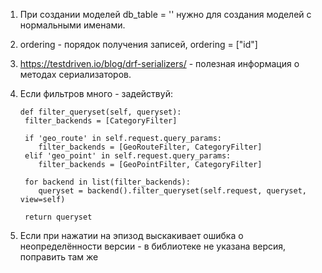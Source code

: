 1. При создании моделей db_table = '' нужно для создания моделей с нормальными 
именами.
2. ordering - порядок получения записей, ordering = ["id"]
3. https://testdriven.io/blog/drf-serializers/ - полезная информация о методах
сериализаторов.
4. Если фильтров много - задействуй:

    ```
   def filter_queryset(self, queryset):
     filter_backends = [CategoryFilter]

     if 'geo_route' in self.request.query_params:
        filter_backends = [GeoRouteFilter, CategoryFilter]
     elif 'geo_point' in self.request.query_params:
        filter_backends = [GeoPointFilter, CategoryFilter]

     for backend in list(filter_backends):
        queryset = backend().filter_queryset(self.request, queryset, view=self)

     return queryset
   ```
5. Если при нажатии на эпизод выскакивает ошибка о неопределённости 
версии - в библиотеке не указана версия, поправить там же